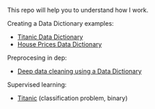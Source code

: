 This repo will help you to understand how I work.

Creating a Data Dictionary examples:
- <a href="https://github.com/datalanas/Jupyter_notebooks_to_share/blob/master/Titanic_What_is_DataDictionary.ipynb" target="_blank" rel="noopener noreferrer">Titanic Data Dictionary</a>
- <a href="https://github.com/datalanas/Jupyter_notebooks_to_share" rel="noopener" target="_blank">House Prices Data Dictionary</a>

Preprocesing in dep:
- <a href="https://github.com/datalanas/Jupyter_notebooks_to_share/blob/master/House_Prices_Cleaning_with_DataDictionary.ipynb" rel="noopener" target="_blank">Deep data cleaning using a Data Dictionary</a>

Supervised learning:
- <a href="https://github.com/datalanas/Jupyter_notebooks_to_share/blob/master/Titanic_Prediction_of_binary_events.ipynb" target="_blank" rel="noopener noreferrer">Titanic</a> (classification problem, binary)
